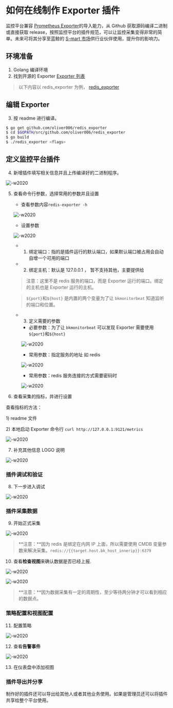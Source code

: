 # 如何在线制作 Exporter 插件

监控平台兼容 [Prometheus Exporter](https://prometheus.io/docs/instrumenting/exporters/)的导入能力，从 Github 获取源码编译二进制或直接获取 release，按照监控平台的插件规范，可以让监控采集变得非常的简单。未来可将其分享至蓝鲸的 [S-mart 市场](http://bk.tencent.com/s-mart/market)供行业伙伴使用，提升你的影响力。

## 环境准备

1. Golang 编译环境
2. 找到开源的 Exporter [Exporter 列表](https://prometheus.io/docs/instrumenting/exporters/)

> 以下内容以 redis_exporter 为例， [redis_exporter](https://github.com/oliver006/redis_exporter)

## 编辑 Exporter

3. 按 readme 进行编译。

```bash
$ go get github.com/oliver006/redis_exporter
$ cd $GOPATH/src/github.com/oliver006/redis_exporter
$ go build
$ ./redis_exporter <flags>
```

## 定义监控平台插件

4. 新增插件填写相关信息并且上传编译好的二进制程序。

![-w2020](media/15767570044182.jpg)

5. 查看命令行参数，选择常用的参数并且设置

    * 查看参数内容`redis-exporter -h`

    ![-w2020](media/15767577083458.jpg)

    * 设置参数

    ![-w2020](media/15767571025818.jpg)

    * 1) 绑定端口：指的是插件运行的默认端口，如果默认端口被占用会自动自增一个可用的端口
    * 2) 绑定主机：默认是 127.0.0.1 ， 暂不支持其他，主要提供给

    > 注意：这里不是 redis 服务的端口，而是 Exporter 运行的端口。绑定的主机也是 Exporter 运行的主机。

    > `${port}`和`${host}` 是内置的两个变量为了让 `bkmonitorbeat` 知道监听的端口和位置。

    * 3) 定义需要的参数

        * 必要参数：为了让 `bkmonitorbeat` 可以发现 Exporter 需要使用 `${port}`和`${host}`

        ![-w2020](media/15767575157482.jpg)

        * 常用参数：指定服务的地址 如 redis

        ![-w2020](media/15767575571477.jpg)

        * 常用参数：redis 服务连接的方式需要密码时

        ![-w2020](media/15767576097853.jpg)

6. 查看采集的指标，并进行设置

查看指标的方法：

1\) readme 文件

2\) 本地启动 Exporter 命令行 `curl http://127.0.0.1:9121/metrics`

![-w2020](media/15767583017506.jpg)

7. 补充其他信息 LOGO 说明

![-w2020](media/15767586573043.jpg)

### 插件调试和验证

8. 下一步进入调试

![-w2020](media/15767587464484.jpg)

### 插件采集数据

9. 开始正式采集

![-w2020](media/15768471720714.jpg)

> **注意：**因为 redis 是绑定在内网 IP 上面，所以需要使用 CMDB 变量参数来解决采集。`redis://{{target.host.bk_host_innerip}}:6379`

10. 查看**检查视图**来确认数据是否已经上报.

![-w2020](media/15768473016337.jpg)

![-w2020](media/15768473224875.jpg)

> **注意：**因为数据采集有一定的周期性，至少等待两分钟才可以看到相应的数据点。

### 策略配置和视图配置

11. 配置策略

![-w2020](media/15768474423021.jpg)

12. 查看**告警事件**

![-w2020](media/15768476909056.jpg)

13. 在仪表盘中添加视图

### 插件导出并分享

制作好的插件还可以导出给其他人或者其他业务使用。如果是管理员还可以将插件共享给整个平台使用。


